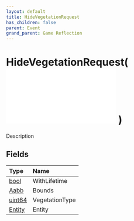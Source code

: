 ```yaml
---
layout: default
title: HideVegetationRequest
has_children: false
parent: Event
grand_parent: Game Reflection
---
```

# HideVegetationRequest( ![ EntityEventBase ](/game-reflection/events/entity_event_base.md) )
Description 

## Fields
| Type | Name |
|:-------------|:--------------|
| [bool](/game-reflection/components/bool.md) | WithLifetime |
| [Aabb](/game-reflection/components/aabb.md) | Bounds |
| [uint64](/game-reflection/components/uint64.md) | VegetationType |
| [Entity](/game-reflection/classes/entity.md) | Entity |
